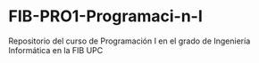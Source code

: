 # FIB-PRO1-Programaci-n-I
Repositorio del curso de Programación I en el grado de Ingeniería Informática en la FIB UPC
